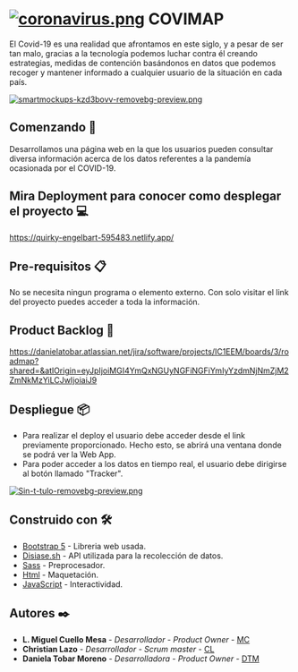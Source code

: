 # [![coronavirus.png](https://i.postimg.cc/7L3k0Chj/coronavirus.png)](https://postimg.cc/Ty3FX3rc) COVIMAP 

El Covid-19 es una realidad que afrontamos en este siglo, y a pesar de ser tan malo, gracias a la tecnología podemos luchar contra él creando estrategias, medidas de contención basándonos en datos que podemos recoger y mantener informado a cualquier usuario de la situación en cada país.

[![smartmockups-kzd3bovv-removebg-preview.png](https://i.postimg.cc/x17TWg0F/smartmockups-kzd3bovv-removebg-preview.png)](https://postimg.cc/0zYsSYKp)

## Comenzando 🚀
Desarrollamos una página web en la que los usuarios pueden consultar diversa información acerca de los datos referentes a la pandemía ocasionada por el COVID-19.

## Mira Deployment para conocer como desplegar el proyecto 💻

https://quirky-engelbart-595483.netlify.app/

## Pre-requisitos 📋
No se necesita ningun programa o elemento externo. Con solo visitar el link del proyecto puedes acceder a toda la información. 

## Product Backlog 📎

https://danielatobar.atlassian.net/jira/software/projects/IC1EEM/boards/3/roadmap?shared=&atlOrigin=eyJpIjoiMGI4YmQxNGUyNGFiNGFiYmIyYzdmNjNmZjM2ZmNkMzYiLCJwIjoiaiJ9

## Despliegue 📦

- Para realizar el deploy el usuario debe acceder desde el link previamente proporcionado. Hecho esto, se abrirá una ventana donde se podrá ver la Web App. 
- Para poder acceder a los datos en tiempo real, el usuario debe dirigirse al botón llamado "Tracker". 

[![Sin-t-tulo-removebg-preview.png](https://i.postimg.cc/BbvSsxs2/Sin-t-tulo-removebg-preview.png)](https://postimg.cc/qh9Vx6N7)

## Construido con 🛠️

* [Bootstrap 5](https://getbootstrap.com/docs/5.0/getting-started/introduction/) - Libreria web usada. 
* [Disiase.sh](https://corona.lmao.ninja/) - API utilizada para la recolección de datos.
* [Sass](https://sass-lang.com/) - Preprocesador. 
* [Html]() - Maquetación.
* [JavaScript]() - Interactividad.

## Autores ✒️

* **L. Miguel Cuello Mesa** - *Desarrollador - Product Owner* - [MC](https://github.com/migcm06)
* **Christian Lazo** - *Desarrollador - Scrum master* - [CL](https://github.com/christianlazo2020)
* **Daniela Tobar Moreno** - *Desarrolladora - Product Owner* - [DTM](https://github.com/DanielaTob)


